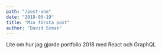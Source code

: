 ```yaml
---
path: "/post-one"
date: "2018-06-19"
title: "Min första post"
author: "David Szmak"
---
```


Lite om hur jag gjorde portfolio 2018 med React och GraphQL
